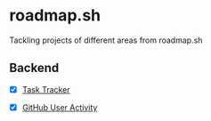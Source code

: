 # roadmap.sh

Tackling projects of different areas from roadmap.sh

## Backend

- [x] [Task Tracker](https://roadmap.sh/projects/task-tracker)
- [x] [GitHub User Activity](https://roadmap.sh/projects/github-user-activity)


